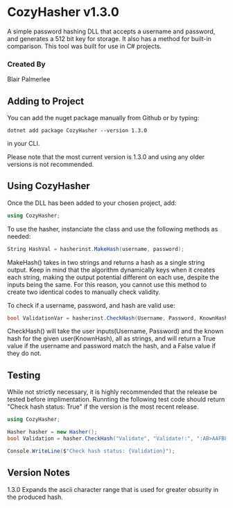# CozyHasher v1.3.0

A simple password hashing DLL that accepts a username and password, and generates a 512 bit key for storage. It also has a method for built-in comparison. This tool was built for use in C# projects. 

### Created By

Blair Palmerlee

## Adding to Project

You can add the nuget package manually from Github or by typing:

```
dotnet add package CozyHasher --version 1.3.0
```

in your CLI.

Please note that the most current version is 1.3.0 and using any older versions is not recommended. 

## Using CozyHasher

Once the DLL has been added to your chosen project, add:

```C#
using CozyHasher;
```

To use the hasher, instanciate the class and use the following methods as needed:

```C#
String HashVal = hasherinst.MakeHash(username, password);
```
MakeHash() takes in two strings and returns a hash as a single string output. Keep in mind that the algorithm dynamically keys when it creates each string, making the output potential different on each use, despite the inputs being the same. For this reason, you cannot use this method to create two identical codes to manually check validity.

To check if a username, password, and hash are valid use:

```C#
bool ValidationVar = hasherinst.CheckHash(Username, Password, KnownHash);
```
CheckHash() will take the user inputs(Username, Password) and the known hash for the given user(KnownHash), all as strings, and will return a True value if the username and password match the hash, and a False value if they do not.

## Testing

While not strictly necessary, it is highly recommended that the release be tested before implimentation. Runnting the following test code should return "Check hash status: True" if the version is the most recent release.

```C#
using CozyHasher;

Hasher hasher = new Hasher();
bool Validation = hasher.CheckHash("Validate", "Validate!:", ":AB>AAFB8ACHA@BACFA@A?>:>?:;DI@??;?AA?BC@DE?<<;@@BJHDEDBCADEDD?<");

Console.WriteLine($"Check hash status: {Validation}");

```
## Version Notes

1.3.0 Expands the ascii character range that is used for greater obsurity in the produced hash. 
